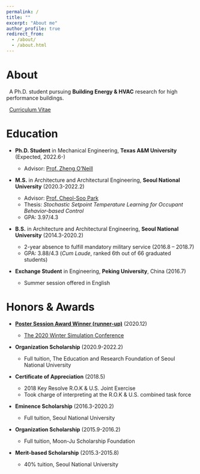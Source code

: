 ```yaml
---
permalink: /
title: ""
excerpt: "About me"
author_profile: true
redirect_from: 
  - /about/
  - /about.html
---
```

About
======
&nbsp; A Ph.D. student pursuing **Building Energy & HVAC** research for high performance buildings.

&nbsp; [Curriculum Vitae](http://youngsik-choi.github.io/files/CV_ChoiY.pdf)


Education
======

* **Ph.D. Student** in Mechanical Engineering, **Texas A&M University** (Expected, 2022.6-)
  * Advisor: [Prof. Zheng O'Neill](https://hvac.engr.tamu.edu/)

* **M.S.** in Architecture and Architectural Engineering, **Seoul National University** (2020.3-2022.2)
  * Advisor: [Prof. Cheol-Soo Park](http://bs.snu.ac.kr/)
  * Thesis: *Stochastic Setpoint Temperature Learning for Occupant Behavior-based Control*
  * GPA: 3.97/4.3

* **B.S.** in Architecture and Architectural Engineering, **Seoul National University** (2014.3-2020.2)
  * 2-year absence to fulfill mandatory military service (2016.8 – 2018.7)
  * GPA: 3.88/4.3 (*Cum Laude*, ranked 6th out of 66 graduated students)

* **Exchange Student** in Engineering, **Peking University**, China (2016.7)
  * Summer session offered in English


Honors & Awards
======

* [**Poster Session Award Winner (runner-up)**](http://youngsik-choi.github.io/files/WSC2020_Award.pdf)	(2020.12)
  * [The 2020 Winter Simulation Conference](http://meetings.informs.org/wordpress/wsc2020/)

* **Organization Scholarship** (2020.9-2022.2)
  * Full tuition, The Education and Research Foundation of Seoul National University

* **Certificate of Appreciation** (2018.5)
  * 2018 Key Resolve R.O.K & U.S. Joint Exercise
  * Took charge of interpreting at the R.O.K & U.S. combined task force

* **Eminence Scholarship** (2016.3-2020.2)
  * Full tuition, Seoul National University
  
* **Organization Scholarship** (2015.9-2016.2)
  * Full tuition, Moon-Ju Scholarship Foundation

* **Merit-based Scholarship** (2015.3-2015.8)
  * 40% tuition, Seoul National University

